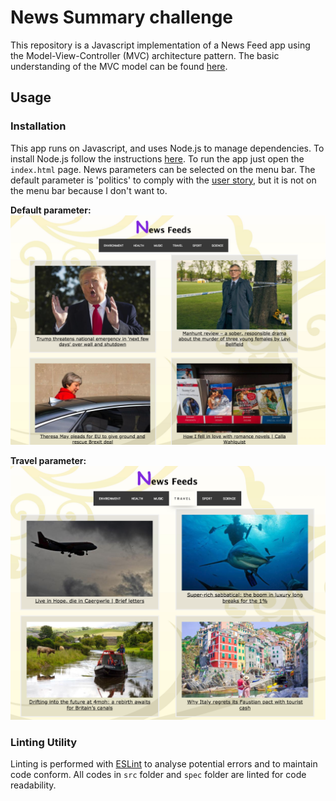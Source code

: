 # News Summary challenge 

This repository is a Javascript implementation of a News Feed app using the Model-View-Controller (MVC) architecture pattern. The basic understanding of the MVC model can be found [here](https://developer.mozilla.org/en-US/docs/Web/Apps/Fundamentals/Modern_web_app_architecture/MVC_architecture).

## Usage

### Installation  

This app runs on Javascript, and uses Node.js to manage dependencies. To install Node.js follow the instructions [here](https://nodejs.org/en/). To run the app just open the `index.html` page. News parameters can be selected on the menu bar. The default parameter is 'politics' to comply with the [user story](https://github.com/EllyChanx/news-summary-challenge/blob/master/INSTRUCTION.md), but it is not on the menu bar because I don't want to.

**Default parameter:**
![App interface1](images/default_param.png)

**Travel parameter:**
![App interface1](images/travel_param.png)

### Linting Utility

Linting is performed with [ESLint](https://eslint.org/) to analyse potential errors and to maintain code conform. All codes in `src` folder and `spec` folder are linted for code readability. 
